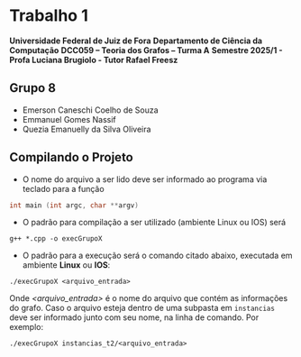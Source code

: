 # Trabalho 1
**Universidade Federal de Juiz de Fora**
**Departamento de Ciência da Computação**
**DCC059 – Teoria dos Grafos – Turma A**
**Semestre 2025/1 - Profa Luciana Brugiolo - Tutor Rafael Freesz**

## Grupo 8
- Emerson Caneschi Coelho de Souza
- Emmanuel Gomes Nassif
- Quezia Emanuelly da Silva Oliveira

## Compilando o Projeto

- O nome do arquivo a ser lido deve ser informado ao programa via teclado para a função 
~~~c++
int main (int argc, char **argv)
~~~

- O padrão para compilação a ser utilizado (ambiente Linux ou IOS) será
~~~
g++ *.cpp -o execGrupoX
~~~

- O padrão para a execução será o comando citado abaixo, executada em ambiente **Linux** ou **IOS**:
~~~
./execGrupoX <arquivo_entrada>
~~~
Onde *<arquivo_entrada>* é o nome do arquivo que contém as informações do grafo. Caso o arquivo esteja dentro de uma subpasta em `instancias` deve ser informado junto com seu nome, na linha de comando. Por exemplo:
~~~
./execGrupoX instancias_t2/<arquivo_entrada>
~~~